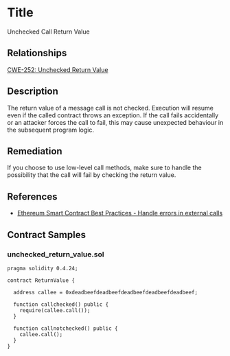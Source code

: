 # Title 
Unchecked Call Return Value

## Relationships
[CWE-252: Unchecked Return Value](https://cwe.mitre.org/data/definitions/252.html)

## Description 

The return value of a message call is not checked. Execution will resume even if the called contract throws an exception. If the call fails accidentally or an attacker forces the call to fail, this may cause unexpected behaviour in the subsequent program logic.

## Remediation

If you choose to use low-level call methods, make sure to handle the possibility that the call will fail by checking the return value.

## References 
- [Ethereum Smart Contract Best Practices - Handle errors in external calls](https://consensys.github.io/smart-contract-best-practices/recommendations/#handle-errors-in-external-calls)

## Contract Samples
### unchecked_return_value.sol
```Solidity
pragma solidity 0.4.24;

contract ReturnValue {

  address callee = 0xdeadbeefdeadbeefdeadbeefdeadbeefdeadbeef;

  function callchecked() public {
  	require(callee.call());
  }

  function callnotchecked() public {
    callee.call();
  }
}

```
